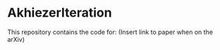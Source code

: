 # AkhiezerIteration

This repository contains the code for: (Insert link to paper when on the arXiv)

